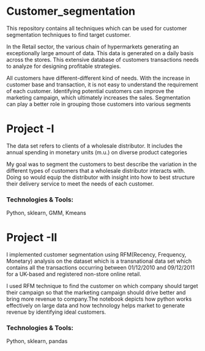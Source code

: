 # Customer_segmentation
This repository contains all techniques which can be used for customer segmentation techniques to find target customer.

In the Retail sector, the various chain of hypermarkets generating an exceptionally large amount of data. This data is generated on a daily basis across the stores. This extensive database of customers transactions needs to analyze for designing profitable strategies.


All customers have different-different kind of needs. With the increase in customer base and transaction, it is not easy to understand the requirement of each customer. Identifying potential customers can improve the marketing campaign, which ultimately increases the sales. Segmentation can play a better role in grouping those customers into various segments

# Project -I

The data set refers to clients of a wholesale distributor. It includes the annual spending in monetary units (m.u.) on diverse product categories

My goal was to segment the customers to best describe the variation in the different types of customers that a wholesale distributor interacts with. Doing so would equip the distributor with insight into how to best structure their delivery service to meet the needs of each customer.

### Technologies & Tools:
Python, sklearn, GMM, Kmeans

# Project -II

I implemented customer segmentation using RFM(Recency, Frequency, Monetary) analysis on the dataset  which is a transnational data set which contains all the transactions occurring between 01/12/2010 and 09/12/2011 for a UK-based and registered non-store online retail.

I used RFM technique to find the customer on which company should target their campaign so that the marketing campaign should drive better and bring more revenue to company.The notebook depicts how python works effectively on large data and how technology helps market to generate revenue by identifying ideal customers.

### Technologies & Tools:
Python, sklearn, pandas
